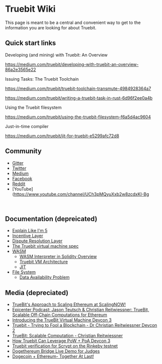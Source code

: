 # Truebit Wiki

This page is meant to be a central and convenient way to get to the information you are looking for about Truebit.

## Quick start links

Developing (and mining) with Truebit: An Overview

https://medium.com/truebit/developing-with-truebit-an-overview-86a2e3565e22


Issuing Tasks: The Truebit Toolchain

https://medium.com/truebit/truebit-toolchain-transmute-4984928364a7

https://medium.com/truebit/writing-a-truebit-task-in-rust-6d96f2ee0a4b


Using the Truebit filesystem

https://medium.com/truebit/using-the-truebit-filesystem-f6a5d4ac9604


Just-in-time compiler

https://medium.com/truebit/jit-for-truebit-e5299afc72d8


## Community 
* [Gitter](https://gitter.im/TrueBitFoundation/Lobby)
* [Twitter](https://twitter.com/truebitprotocol)
* [Medium](https://medium.com/truebit)
* [Facebook](https://www.facebook.com/TruebitProtocol/)
* [Reddit](https://www.reddit.com/r/truebit)
* [YouTube](https://www.youtube.com/channel/UCh3pMQyuXxb2w8zcdxKI-Bg

<br/>

## Documentation (depreicated)

- [Explain Like I'm 5](https://github.com/TrueBitFoundation/wiki/blob/master/docs/ELI5.md)
- [Incentive Layer](https://github.com/TrueBitFoundation/wiki/blob/master/docs/IncentiveLayer.md)
- [Dispute Resolution Layer](https://github.com/TrueBitFoundation/wiki/blob/master/docs/DisputeResolutionLayer.md)
- [The Truebit virtual machine spec](https://github.com/TrueBitFoundation/wiki/blob/master/docs/vm_spec.md)
- [WASM](https://github.com/TrueBitFoundation/wiki/blob/master/docs/WASM/README.md)
  - [WASM Interpreter in Solidity Overview](https://github.com/TrueBitFoundation/wiki/blob/master/docs/WASM/WASMSolidityOverview.md)
  - [Truebit VM Architecture](https://github.com/TrueBitFoundation/wiki/blob/master/docs/WASM/TruebitVMArchitecture.md)
  - [JIT](https://github.com/TrueBitFoundation/wiki/blob/master/docs/WASM/JIT.md)
- [File System](https://github.com/TrueBitFoundation/wiki/blob/master/docs/FileSystem/README.md)
  - [Data Availability Problem](https://github.com/TrueBitFoundation/wiki/blob/master/docs/FileSystem/DataAvailabilityProblem.md)

## Media (depreciated)
* [TrueBit's Approach to Scaling Ethereum at ScalingNOW!](https://www.youtube.com/watch?v=D592MR_1FyU)
* [Epicenter Podcast: Jason Teutsch & Christian Reitwiessner: TrueBit, Scalable Off-Chain Computations for Ethereum](https://www.youtube.com/watch?v=QY0OUTaIWIc&t=977s)
* [Introducing the TrueBit Virtual Machine Devcon 3](https://www.youtube.com/watch?v=kwe_C_ei0hQ)
* [Truebit - Trying to Fool a Blockchain - Dr Christian Reitwiessner Devcon 2](https://www.youtube.com/watch?v=5yiotumm99Q)
* [TrueBit: Scalable Computation - Christian Reitwiessner](https://www.youtube.com/watch?v=sO2tEOBBFOE)
* [How Truebit Can Leverage PoW + PoA Devcon 3](https://www.youtube.com/watch?v=QSpaN0i8lQ4)
* [Truebit verification for Scrypt on the Rinkeby testnet](https://www.youtube.com/watch?v=8VLg3RuvYNI)
* [Dogethereum Bridge Live Demo for Judges](https://www.youtube.com/watch?v=gdTd9Djt9gA&feature=youtu.be)
* [Dogecoin + Ethereum- Together At Last!](https://www.youtube.com/watch?v=JgZkqcGb2zA)
